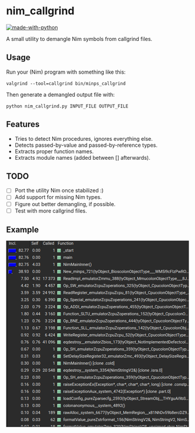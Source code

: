 # nim_callgrind

[![made-with-python](https://img.shields.io/badge/Made%20with-Python-ffc200.svg)](https://python.org/)

A small utility to demangle Nim symbols from callgrind files.

## Usage

Run your (Nim) program with something like this:

    valgrind --tool=callgrind bin/minps_callgrind

Then generate a demangled output file with:

    python nim_callgrind.py INPUT_FILE OUTPUT_FILE

## Features

- Tries to detect Nim procedures, ignores everything else.
- Detects passed-by-value and passed-by-reference types.
- Extracts proper function names.
- Extracts module names (added between [] afterwards).

## TODO

- [ ] Port the utility Nim once stabilized :)
- [ ] Add support for missing Nim types.
- [ ] Figure out better demangling, if possible.
- [ ] Test with more callgrind files.

## Example

[![example-output-gif](media/example.gif)](https://python.org/)
